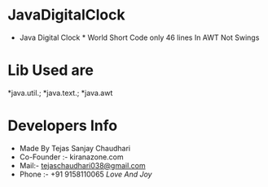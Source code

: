 # JavaDigitalClock
* Java Digital Clock * World Short Code only 46 lines In AWT Not Swings

# Lib Used are
*java.util.;
*java.text.;
*java.awt

# Developers Info
* Made By Tejas Sanjay Chaudhari 
* Co-Founder :- kiranazone.com
* Mail:- tejaschaudhari038@gmail.com
* Phone :- +91 9158110065
<i>Love And Joy</i>

